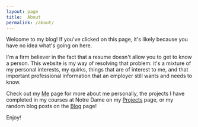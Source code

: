 ```yaml
---
layout: page
title:  About
permalink: /about/
---
```


Welcome to my blog! If you've clicked on this page, it's likely because you have no idea what's going on here.

I'm a firm believer in the fact that a resume doesn't allow you to get to know a person. This website is my way of resolving that problem: it's a mixture of my personal interests, my quirks, things that are of interest to me, and that important professional information that an employer still wants and needs to know.

Check out my [Me][trongaus-Me] page for more about me personally, the projects I have completed in my courses at Notre Dame on my [Projects][trongaus-Projects] page, or my random blog posts on the [Blog][trongaus-Blog] page!

Enjoy!

[trongaus-Me]: http://trongaus.github.io/me
[trongaus-Blog]: http://trongaus.github.io
[trongaus-Projects]: http://trongaus.github.io/projects




